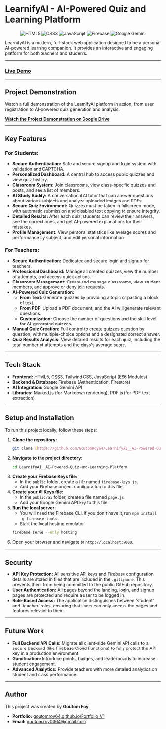 # LearnifyAI - AI-Powered Quiz and Learning Platform

<p align="center">
  <img src="https://img.shields.io/badge/HTML5-E34F26?style=for-the-badge&logo=html5&logoColor=white" alt="HTML5">
  <img src="https://img.shields.io/badge/CSS3-1572B6?style=for-the-badge&logo=css3&logoColor=white" alt="CSS3">
  <img src="https://img.shields.io/badge/JavaScript-F7DF1E?style=for-the-badge&logo=javascript&logoColor=black" alt="JavaScript">
  <img src="https://img.shields.io/badge/Firebase-FFCA28?style=for-the-badge&logo=firebase&logoColor=black" alt="Firebase">
  <img src="https://img.shields.io/badge/Google%20Gemini-8E75B2?style=for-the-badge&logo=google-gemini&logoColor=white" alt="Google Gemini">
</p>

LearnifyAI is a modern, full-stack web application designed to be a personal AI-powered learning companion. It provides an interactive and engaging platform for both teachers and students.

---

### **[Live Demo](https:https://learnifyai1.web.app)**

---

## Project Demonstration

Watch a full demonstration of the LearnifyAI platform in action, from user registration to AI-powered quiz generation and analysis.

**[Watch the Project Demonstration on Google Drive](https://drive.google.com/file/d/1GASV8iLud_cl70bQNmnNCv5tUxfFkdJM/view?usp=sharing)**

---

## Key Features

### For Students:
-   **Secure Authentication:** Safe and secure signup and login system with validation and CAPTCHA.
-   **Personalized Dashboard:** A central hub to access public quizzes and view quiz history.
-   **Classroom System:** Join classrooms, view class-specific quizzes and posts, and see a list of members.
-   **AI Study Buddy:** A conversational AI tutor that can answer questions about various subjects and analyze uploaded images and PDFs.
-   **Secure Quiz Environment:** Quizzes must be taken in fullscreen mode, with automatic submission and disabled text copying to ensure integrity.
-   **Detailed Results:** After each quiz, students can review their answers, see the correct ones, and get AI-powered explanations for their mistakes.
-   **Profile Management:** View personal statistics like average scores and performance by subject, and edit personal information.

### For Teachers:
-   **Secure Authentication:** Dedicated and secure login and signup for teachers.
-   **Professional Dashboard:** Manage all created quizzes, view the number of attempts, and access quick actions.
-   **Classroom Management:** Create and manage classrooms, view student members, and approve or deny join requests.
-   **AI-Powered Quiz Generation:**
    -   **From Text:** Generate quizzes by providing a topic or pasting a block of text.
    -   **From PDF:** Upload a PDF document, and the AI will generate relevant questions.
    -   **Customization:** Choose the number of questions and the skill level for AI-generated quizzes.
-   **Manual Quiz Creation:** Full control to create quizzes question by question, with multiple-choice options and a designated correct answer.
-   **Quiz Results Analysis:** View detailed results for each quiz, including the total number of attempts and the class's average score.

---

## Tech Stack

-   **Frontend:** HTML5, CSS3, Tailwind CSS, JavaScript (ES6 Modules)
-   **Backend & Database:** Firebase (Authentication, Firestore)
-   **AI Integration:** Google Gemini API
-   **Libraries:** Marked.js (for Markdown rendering), PDF.js (for PDF text extraction)

---

## Setup and Installation

To run this project locally, follow these steps:

1.  **Clone the repository:**
    ```bash
    git clone [https://github.com/GoutomRoy64/LearnifyAI__AI-Powered-Quiz-and-Learning-Platform.git](https://github.com/GoutomRoy64/LearnifyAI__AI-Powered-Quiz-and-Learning-Platform.git)
    ```
2.  **Navigate to the project directory:**
    ```bash
    cd LearnifyAI__AI-Powered-Quiz-and-Learning-Platform
    ```
3.  **Create your Firebase Keys file:**
    -   In the `public` folder, create a file named `firebase-keys.js`.
    -   Add your Firebase project configuration to this file.
4.  **Create your AI Keys file:**
    -   In the `public/ai` folder, create a file named `page.js`.
    -   Add your Google Gemini API key to this file.
5.  **Run the local server:**
    -   You will need the Firebase CLI. If you don't have it, run `npm install -g firebase-tools`.
    -   Start the local hosting emulator:
    ```bash
    firebase serve --only hosting
    ```
6.  Open your browser and navigate to `http://localhost:5000`.

---


## Security

-   **API Key Protection:** All sensitive API keys and Firebase configuration details are stored in files that are included in the `.gitignore`. This prevents them from being committed to the public GitHub repository.
-   **User Authentication:** All pages beyond the landing, login, and signup pages are protected and require a user to be logged in.
-   **Role-Based Access:** The application distinguishes between 'student' and 'teacher' roles, ensuring that users can only access the pages and features relevant to them.

---

## Future Work

-   **Full Backend API Calls:** Migrate all client-side Gemini API calls to a secure backend (like Firebase Cloud Functions) to fully protect the API key in a production environment.
-   **Gamification:** Introduce points, badges, and leaderboards to increase student engagement.
-   **Advanced Analytics:** Provide teachers with more detailed analytics on student and class performance.

---

## Author

This project was created by **Goutom Roy**.

-   **Portfolio:** [goutomroy64.github.io/Portfolio_V1](https://goutomroy64.github.io/Portfolio_V1)
-   **Email:** [goutom.roy0364@gmail.com](mailto:goutom.roy0364@gmail.com)
